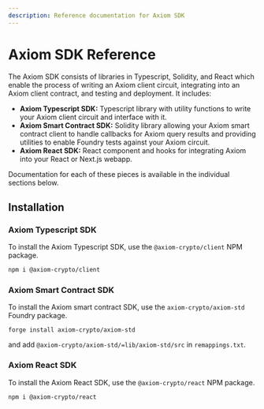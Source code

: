 ```yaml
---
description: Reference documentation for Axiom SDK
---
```


# Axiom SDK Reference

The Axiom SDK consists of libraries in Typescript, Solidity, and React which enable the process of writing an Axiom client circuit, integrating into an Axiom client contract, and testing and deployment. It includes:

- **Axiom Typescript SDK:** Typescript library with utility functions to write your Axiom client circuit and interface with it.
- **Axiom Smart Contract SDK:** Solidity library allowing your Axiom smart contract client to handle callbacks for Axiom query results and providing utilities to enable Foundry tests against your Axiom circuit.
- **Axiom React SDK:** React component and hooks for integrating Axiom into your React or Next.js webapp.

Documentation for each of these pieces is available in the individual sections below.

## Installation

### Axiom Typescript SDK

To install the Axiom Typescript SDK, use the `@axiom-crypto/client` NPM package.

```bash npm2yarn
npm i @axiom-crypto/client
```

### Axiom Smart Contract SDK

To install the Axiom smart contract SDK, use the `axiom-crypto/axiom-std` Foundry package.

```
forge install axiom-crypto/axiom-std
```

and add `@axiom-crypto/axiom-std/=lib/axiom-std/src` in `remappings.txt`.

### Axiom React SDK

To install the Axiom React SDK, use the `@axiom-crypto/react` NPM package.

```bash npm2yarn
npm i @axiom-crypto/react
```
